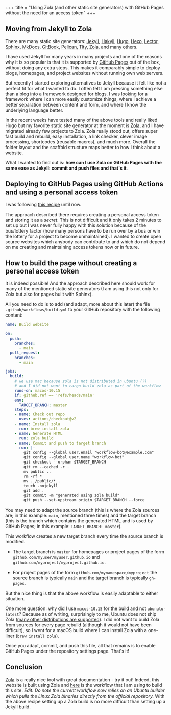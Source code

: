 +++
title = "Using Zola (and other static site generators) with GitHub Pages without the need for an access token"
+++

## Moving from Jekyll to Zola

There are many static site generators:
[Jekyll](https://jekyllrb.com/),
[Hakyll](https://jaspervdj.be/hakyll/),
[Hugo](https://gohugo.io/),
[Hexo](https://hexo.io/),
[Lector](https://www.getlektor.com/),
[Sphinx](https://www.sphinx-doc.org/),
[MkDocs](https://www.mkdocs.org/),
[GitBook](https://www.gitbook.com/),
[Pelican](https://blog.getpelican.com/),
[11ty](https://www.11ty.dev/),
[Zola](https://www.getzola.org/),
and many others.

I have used Jekyll for many years in many projects and one of the reasons why
it is so popular is that it is supported by [GitHub
Pages](https://pages.github.com/) out of the box, without doing any extra
steps.  This makes it comparably simple to deploy blogs, homepages, and project
websites without running own web servers.

But recently I started exploring alternatives to Jekyll because it felt like
not a perfect fit for what I wanted to do. I often felt I am pressing something
else than a blog into a framework designed for blogs.  I was looking for
a framework where I can more easily customize things, where I achieve a better
separation between content and form, and where I know the underlying language
better.

In the recent weeks have tested many of the above tools and really liked Hugo
but my favorite static site generator at the moment is
[Zola](https://www.getzola.org/), and I have migrated already few projects to
Zola.  Zola really stood out, offers super fast build and rebuild, easy
installation, a link checker, clever image processing, shortcodes (reusable
macros), and much more. Overall the folder layout and the scaffold structure
maps better to how I think about a website.

What I wanted to find out is: **how can I use
Zola on GitHub Pages with the same ease as Jekyll: commit and push files and
that's it**.


## Deploying to GitHub Pages using GitHub Actions and using a personal access token

I was following
[this recipe](https://www.getzola.org/documentation/deployment/github-pages/#github-actions)
until now.

The approach described there requires creating a personal access token and
storing it as a *secret*.  This is not difficult and it only takes 2 minutes to
set up but I was never fully happy with this solution because of the
bus/lottery factor (how many persons have to be run over by a bus or win the
lottery for a project to become unmaintained). I wanted to create open source
websites which anybody can contribute to and which do not depend on me creating
and maintaining access tokens now or in future.


## How to build the page without creating a personal access token

It is indeed possible! And the approach described here should work for many of
the mentioned static site generators (I am using this not only for Zola but
also for pages built with Sphinx).

All you need to do is to add (and adapt, more about this later) the file
`.github/workflows/build.yml` to your GitHub repository with the following content:

```yml
name: Build website

on:
  push:
    branches:
      - main
  pull_request:
    branches:
      - main

jobs:
  build:
    # we use mac because zola is not distributed in ubuntu (?)
    # and I did not want to cargo build zola as part of the workflow
    runs-on: macos-10.15
    if: github.ref == 'refs/heads/main'
    env:
      TARGET_BRANCH: master
    steps:
    - name: Check out repo
      uses: actions/checkout@v2
    - name: Install zola
      run: brew install zola
    - name: Generate HTML
      run: zola build
    - name: Commit and push to target branch
      run: |-
        git config --global user.email "workflow-bot@example.com"
        git config --global user.name "workflow-bot"
        git checkout --orphan $TARGET_BRANCH
        git rm --cached -r .
        mv public ..
        rm -rf *
        mv ../public/* .
        touch .nojekyll
        git add .
        git commit -m "generated using zola build"
        git push --set-upstream origin $TARGET_BRANCH --force
```

You may need to adapt the source branch (this is where the Zola sources are; in
this example: `main`, mentioned three times) and the target branch (this is
the branch which contains the generated HTML and is used by GitHub Pages; in
this example: `TARGET_BRANCH: master`).

This workflow creates a new target branch every time the source branch is
modified.

- The target branch is `master` for homepages or project pages of the form
  `github.com/myuser/myuser.github.io` and
  `github.com/myproject/myproject.github.io`.

- For project pages of the form `github.com/mynamespace/myproject` the source
  branch is typically `main` and the target branch is typically `gh-pages`.

But the nice thing is that the above workflow is easily adaptable to either
situation.

One more question: why did I use `macos-10.15` for the build and not
`ubunutu-latest`? Because as of writing, surprisingly to me, Ubuntu does not
ship Zola ([many other distributions are
supported](https://www.getzola.org/documentation/getting-started/installation/)).
I did not want to build Zola from sources for every page rebuild (although it
would not have been difficult), so I went for a macOS build where I can install
Zola with a one-liner (`brew install zola`).

Once you adapt, commit, and push this file, all that remains is to enable
GitHub Pages under the repository settings page. That's it!


## Conclusion

[Zola](https://www.getzola.org/) is a really nice tool with great documentation - try it out!
Indeed, this website is built using Zola and
[here](https://github.com/bast/bast.github.io/blob/main/.github/workflows/build.yml)
is the workflow that I am using to build this site. *Edit: Do note the current workflow now relies on an Ubuntu builder which pulls the Linux Zola binaries directly from the official repository.*
With the above recipe setting up a Zola build is no more difficult than setting
up a Jekyll build.
